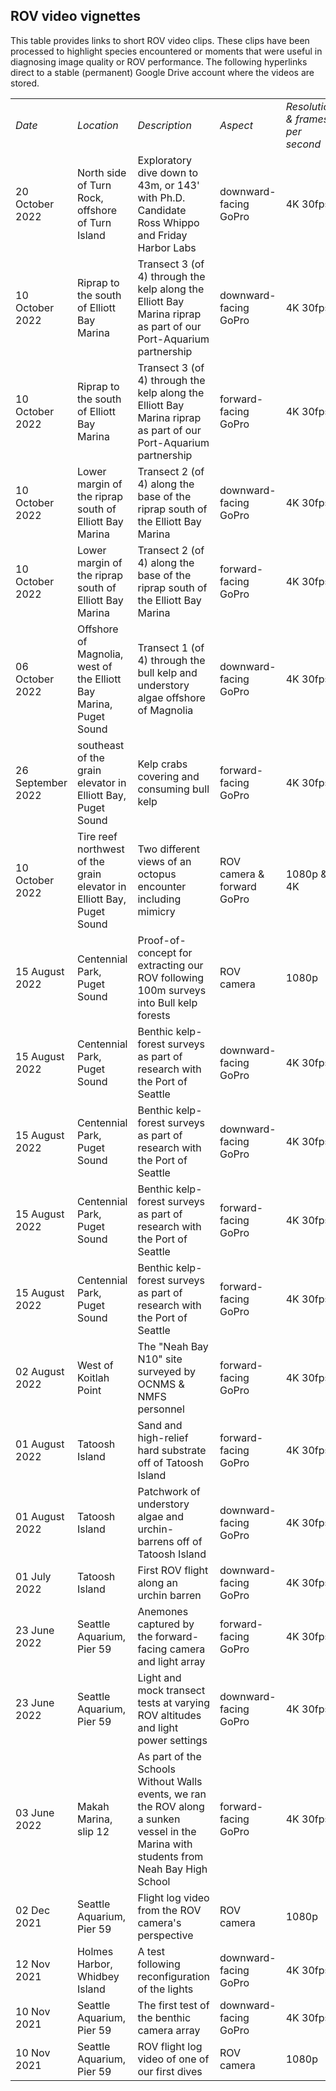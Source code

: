 ROV video vignettes
---

This table provides links to short ROV video clips. These clips have been processed to highlight species encountered or moments that were useful in diagnosing image quality or ROV performance. The following hyperlinks direct to a stable (permanent) Google Drive account where the videos are stored. 

<table>
  <tr><td> <i>Date</i> </td><td> <i>Location</i> </td><td> <i>Description</i> </td><td> <i>Aspect<i> </td><td> <i>Resolution & frames per second </i> </td>
    <td> <i>Link</i> </td></tr>
         <tr><td> 20 October 2022 </td><td> North side of Turn Rock, offshore of Turn Island </td><td> Exploratory dive down to 43m, or 143' with Ph.D. Candidate Ross Whippo and Friday Harbor Labs </td><td> downward-facing GoPro </td><td> 4K 30fps </td><td> <a href="https://drive.google.com/file/d/1-8d-yXR63wVxwUpTBcVDZYTRGLzODK_E/view?usp=sharing"> Link </a></td></tr>
         <tr><td> 10 October 2022 </td><td> Riprap to the south of Elliott Bay Marina </td><td> Transect 3 (of 4) through the kelp along the Elliott Bay Marina riprap as part of our Port-Aquarium partnership </td><td> downward-facing GoPro </td><td> 4K 30fps </td><td> <a href="https://drive.google.com/file/d/1IEqQXT6sMDfDbLK06PcrqX8V5UpbulRX/view?usp=sharing"> Link </a></td></tr>
         <tr><td> 10 October 2022 </td><td> Riprap to the south of Elliott Bay Marina </td><td> Transect 3 (of 4) through the kelp along the Elliott Bay Marina riprap as part of our Port-Aquarium partnership </td><td> forward-facing GoPro </td><td> 4K 30fps </td><td> <a href="https://drive.google.com/file/d/1yjqxaP8tK1EXwo5W3AEx58600Seiubud/view?usp=sharing"> Link </a></td></tr>
         <tr><td> 10 October 2022 </td><td> Lower margin of the riprap south of Elliott Bay Marina </td><td> Transect 2 (of 4) along the base of the riprap south of the Elliott Bay Marina </td><td> downward-facing GoPro </td><td> 4K 30fps </td><td> <a href="https://drive.google.com/file/d/1u2iNWNWB6CKvpT55rtJal4tW_PV1Pp8z/view?usp=sharing"> Link </a></td></tr>
         <tr><td> 10 October 2022 </td><td> Lower margin of the riprap south of Elliott Bay Marina </td><td> Transect 2 (of 4) along the base of the riprap south of the Elliott Bay Marina </td><td> forward-facing GoPro </td><td> 4K 30fps </td><td> <a href="https://drive.google.com/file/d/1bJxdBOOvHi-lVrCG1CxPFX_ETWU-amif/view?usp=sharing"> Link </a></td></tr>
     <tr><td> 06 October 2022 </td><td> Offshore of Magnolia, west of the Elliott Bay Marina, Puget Sound </td><td> Transect 1 (of 4) through the bull kelp and understory algae offshore of Magnolia </td><td> downward-facing GoPro </td><td> 4K 30fps </td><td> <a href="https://drive.google.com/file/d/1M8qtktWEM9brSs2QThUf91BDQ25us53T/view?usp=sharing"> Link </a></td></tr>
    <tr><td> 26 September 2022 </td><td> southeast of the grain elevator in Elliott Bay, Puget Sound </td><td> Kelp crabs covering and consuming bull kelp  </td><td> forward-facing GoPro </td><td> 4K 30fps </td><td> <a href="https://drive.google.com/file/d/1X8I7IIYWHEz-isdyjrabE6Ok8aY45Ce3/view?usp=sharing"> Link </a></td></tr>
    <tr><td> 10 October 2022 </td><td> Tire reef northwest of the grain elevator in Elliott Bay, Puget Sound </td><td> Two different views of an octopus encounter including mimicry </td><td> ROV camera & forward GoPro </td><td> 1080p & 4K </td><td> <a href="https://drive.google.com/file/d/1nJf-LqiDu-lCmPbaReinxsckke7weNME/view?usp=sharing"> 1080p </a> and <a href="https://drive.google.com/file/d/1Xx70Zv0hP-nKjFeEfG4TxaJamVgeND0d/view?usp=sharing"> 4K </a> </td></tr>
  <tr><td> 15 August 2022 </td><td> Centennial Park, Puget Sound </td><td> Proof-of-concept for extracting our ROV following 100m surveys into Bull kelp forests </td><td> ROV camera </td><td> 1080p </td><td> <a href="https://drive.google.com/file/d/1qdtdPwB8RHkjL27RRzu95MTenNgszDAC/view?usp=sharing"> Link </a></td></tr>
  <tr><td> 15 August 2022 </td><td> Centennial Park, Puget Sound </td><td> Benthic kelp-forest surveys as part of research with the Port of Seattle </td><td> downward-facing GoPro </td><td> 4K 30fps </td><td> <a href="https://drive.google.com/file/d/1BKpNbOoVZD69AsEt5G7JsOrkMyZvgtjx/view?usp=sharing"> Link </a></td></tr>
    <tr><td> 15 August 2022 </td><td> Centennial Park, Puget Sound </td><td> Benthic kelp-forest surveys as part of research with the Port of Seattle </td><td> downward-facing GoPro </td><td> 4K 30fps </td><td> <a href="https://drive.google.com/file/d/1J8xVqzrCSNAGh-g5ZEFoMboQgHW_H4rA/view?usp=sharing"> Link </a></td></tr>
    <tr><td> 15 August 2022 </td><td> Centennial Park, Puget Sound </td><td> Benthic kelp-forest surveys as part of research with the Port of Seattle </td><td> forward-facing GoPro </td><td> 4K 30fps </td><td> <a href="https://drive.google.com/file/d/1RK28xmY8yo-FMqfbQtPPxmdujq9r2AEu/view?usp=sharing"> Link </a></td></tr>
    <tr><td> 15 August 2022 </td><td> Centennial Park, Puget Sound </td><td> Benthic kelp-forest surveys as part of research with the Port of Seattle </td><td> forward-facing GoPro </td><td> 4K 30fps </td><td> <a href="https://drive.google.com/file/d/1OGcqmQaU9CvSFK4At0ju36zfMBRCUGUl/view?usp=sharing"> Link </a></td></tr>    
  <tr><td> 02 August 2022 </td><td> West of Koitlah Point </td><td> The "Neah Bay N10" site surveyed by OCNMS & NMFS personnel </td><td> forward-facing GoPro </td><td> 4K 30fps </td><td> <a href="https://drive.google.com/file/d/1CH3Bf51SfltEIU0Uc3DAdLQh0eOq-Kmr/view?usp=sharing"> Link </a></td></tr>
    <tr><td> 01 August 2022 </td><td> Tatoosh Island </td><td> Sand and high-relief hard substrate off of Tatoosh Island </td><td> forward-facing GoPro </td><td> 4K 30fps </td><td> <a href="https://drive.google.com/file/d/1lBxQVdX9lsyyY_xpimIrNnnFrByAfXR7/view?usp=sharing"> Link </a></td></tr>
    <tr><td> 01 August 2022 </td><td> Tatoosh Island </td><td> Patchwork of understory algae and urchin-barrens off of Tatoosh Island  </td><td> downward-facing GoPro </td><td> 4K 30fps </td><td> <a href="https://drive.google.com/file/d/1ZQ-j-MwA5baAmyw1JaW3HQIak66GPqHt/view?usp=sharing"> Link </a></td></tr>
  <tr><td> 01 July 2022 </td><td> Tatoosh Island </td><td> First ROV flight along an urchin barren </td><td> downward-facing GoPro </td><td> 4K 30fps </td><td> <a href="https://drive.google.com/file/d/1a1nUEBsWxDWs_LSaLocFMG0uHE23StlW/view?usp=sharing"> Link </a></td></tr> 
  <tr><td> 23 June 2022 </td><td> Seattle Aquarium, Pier 59 </td><td> Anemones captured by the forward-facing camera and light array </td><td> forward-facing GoPro </td><td> 4K 30fps </td><td><a href="https://drive.google.com/file/d/1Vp1YuNMFAvI0jLUeX0olkT8Z5kfwGEF6/view?usp=sharing"> Link </a></td></tr>
  <tr><td> 23 June 2022 </td><td> Seattle Aquarium, Pier 59 </td><td> Light and mock transect tests at varying ROV altitudes and light power settings </td><td> downward-facing GoPro </td><td> 4K 30fps </td><td> <a href="https://drive.google.com/file/d/1aWDrqq5DItRglgswjGO79yGcdP1AyOBX/view?usp=sharing"> Link </a></td></tr>
  <tr><td> 03 June 2022 </td><td> Makah Marina, slip 12 </td><td> As part of the Schools Without Walls events, we ran the ROV along a sunken vessel in the Marina with students from Neah Bay High School </td><td> forward-facing GoPro </td><td> 4K 30fps </td><td> <a href="https://drive.google.com/file/d/16oR2WlJFa0v6QeFA_0gTPMv1clImKWiM/view?usp=sharing"> Link </a></td></tr
    <td><td> 02 Dec 2021 </td><td> Seattle Aquarium, Pier 59 </td><td> Flight log video from the ROV camera's perspective </td><td> ROV camera </td><td> 1080p </td><td> <a href="https://drive.google.com/file/d/1Fg2xG-9BEm7J0iojbbWZh0wbzavVnyJJ/view?usp=sharing"> Link </a> </td></tr>
  <tr><td> 12 Nov 2021 </td><td> Holmes Harbor, Whidbey Island </td><td> A test following reconfiguration of the lights </td><td> downward-facing GoPro </td><td> 4K 30fps </td><td> <a href="https://drive.google.com/file/d/1o5JAVrg0REPBg3MmBl0m_mif9QQHIFlp/view?usp=sharing"> Link </a></td></tr>
  <tr><td> 10 Nov 2021 </td><td> Seattle Aquarium, Pier 59 </td><td> The first test of the benthic camera array </td><td> downward-facing GoPro </td><td> 4K 30fps </td><td> <a href="https://drive.google.com/file/d/1cRfvZkhRQntfkoSQ2EX5dnNzviZhqWwh/view?usp=sharing"> Link </a></td></tr>
<tr><td> 10 Nov 2021 </td><td> Seattle Aquarium, Pier 59 </td><td> ROV flight log video of one of our first dives </td><td> ROV camera </td><td> 1080p </td><td> <a href="https://drive.google.com/file/d/1PCUwmEFDiZitpHOsPnI9yxKdcVqXOJa3/view?usp=sharing"> Link </a></td></tr>

</table

